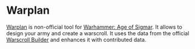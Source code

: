 # Warplan

[Warplan](https://sidoine.net/warplan) is non-official tool for [Warhammer: Age of Sigmar](https://ageofsigmar.com/). It allows to design
your army and create a warscroll. It uses the data from the official [Warscroll Builder](https://www.warhammer-community.com/warscroll-builder/) and enhances it with contributed data.
